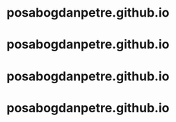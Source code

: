 # posabogdanpetre.github.io
# posabogdanpetre.github.io
# posabogdanpetre.github.io
# posabogdanpetre.github.io
